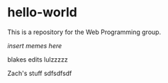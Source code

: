 # hello-world
This is a repository for the Web Programming group. 

*insert memes here* 


blakes edits lulzzzzz

Zach's stuff sdfsdfsdf
